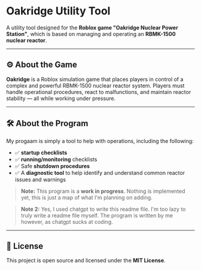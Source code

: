 # Oakridge Utility Tool

A utility tool designed for the **Roblox game "Oakridge Nuclear Power Station"**, which is based on managing and operating an **RBMK-1500 nuclear reactor**.

---

## ⚙️ About the Game

**Oakridge** is a Roblox simulation game that places players in control of a complex and powerful RBMK-1500 nuclear reactor system. Players must handle operational procedures, react to malfunctions, and maintain reactor stability — all while working under pressure.

---

## 🛠️ About the Program

My progaam is simply a tool to help with operations, including the following:

- ✅ **startup checklists**
- ✅ **running/monitoring** checklists
- ✅ Safe **shutdown procedures**
- ✅ A **diagnostic tool** to help identify and understand common reactor issues and warnings

> **Note:** This program is a **work in progress**. Nothing is implemented yet, this is just a map of what I'm planning on adding.

> **Note 2:** Yes, I used chatgpt to write this readme file. I'm too lazy to truly write a readme file myself. The program is written by me however, as chatgpt sucks at coding.
---

## 📄 License

This project is open source and licensed under the **MIT License**.

